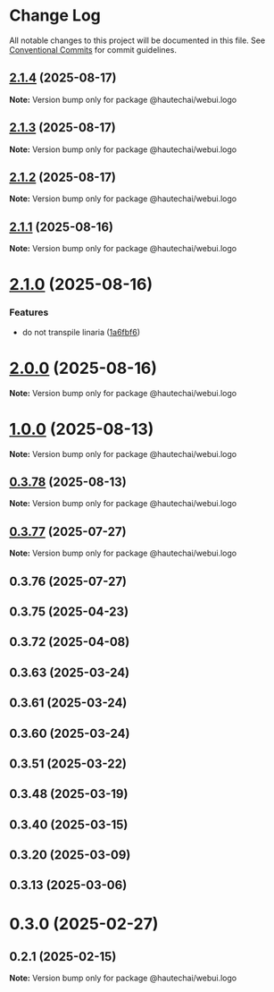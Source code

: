 # Change Log

All notable changes to this project will be documented in this file.
See [Conventional Commits](https://conventionalcommits.org) for commit guidelines.

## [2.1.4](https://github.com/HautechAI/webui/compare/@hautechai/webui.logo@2.1.3...@hautechai/webui.logo@2.1.4) (2025-08-17)

**Note:** Version bump only for package @hautechai/webui.logo

## [2.1.3](https://github.com/HautechAI/webui/compare/@hautechai/webui.logo@2.1.2...@hautechai/webui.logo@2.1.3) (2025-08-17)

**Note:** Version bump only for package @hautechai/webui.logo

## [2.1.2](https://github.com/HautechAI/webui/compare/@hautechai/webui.logo@2.1.1...@hautechai/webui.logo@2.1.2) (2025-08-17)

**Note:** Version bump only for package @hautechai/webui.logo

## [2.1.1](https://github.com/HautechAI/webui/compare/@hautechai/webui.logo@2.1.0...@hautechai/webui.logo@2.1.1) (2025-08-16)

**Note:** Version bump only for package @hautechai/webui.logo

# [2.1.0](https://github.com/HautechAI/webui/compare/@hautechai/webui.logo@1.0.0...@hautechai/webui.logo@2.1.0) (2025-08-16)

### Features

- do not transpile linaria ([1a6fbf6](https://github.com/HautechAI/webui/commit/1a6fbf6353a0e5028040006b5045170cf83f1ba0))

# [2.0.0](https://github.com/HautechAI/webui/compare/@hautechai/webui.logo@1.0.0...@hautechai/webui.logo@2.0.0) (2025-08-16)

**Note:** Version bump only for package @hautechai/webui.logo

# [1.0.0](https://github.com/HautechAI/webui/compare/@hautechai/webui.logo@0.3.78...@hautechai/webui.logo@1.0.0) (2025-08-13)

**Note:** Version bump only for package @hautechai/webui.logo

## [0.3.78](https://github.com/HautechAI/webui/compare/@hautechai/webui.logo@0.3.77...@hautechai/webui.logo@0.3.78) (2025-08-13)

**Note:** Version bump only for package @hautechai/webui.logo

## [0.3.77](https://github.com/HautechAI/webui/compare/@hautechai/webui.logo@0.3.76...@hautechai/webui.logo@0.3.77) (2025-07-27)

**Note:** Version bump only for package @hautechai/webui.logo

## 0.3.76 (2025-07-27)

## 0.3.75 (2025-04-23)

## 0.3.72 (2025-04-08)

## 0.3.63 (2025-03-24)

## 0.3.61 (2025-03-24)

## 0.3.60 (2025-03-24)

## 0.3.51 (2025-03-22)

## 0.3.48 (2025-03-19)

## 0.3.40 (2025-03-15)

## 0.3.20 (2025-03-09)

## 0.3.13 (2025-03-06)

# 0.3.0 (2025-02-27)

## 0.2.1 (2025-02-15)

**Note:** Version bump only for package @hautechai/webui.logo
